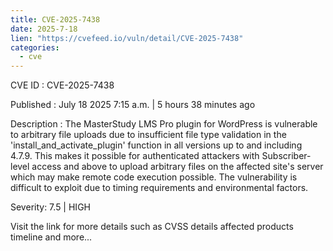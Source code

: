 ```yaml
--- 
title: CVE-2025-7438
date: 2025-7-18
lien: "https://cvefeed.io/vuln/detail/CVE-2025-7438"
categories:
  - cve
---
```


CVE ID : CVE-2025-7438

Published :  July 18
2025
7:15 a.m. | 5 hours
38 minutes ago

Description : The MasterStudy LMS Pro plugin for WordPress is vulnerable to arbitrary file uploads due to insufficient file type validation in the 'install_and_activate_plugin' function in all versions up to
and including
4.7.9. This makes it possible for authenticated attackers
with Subscriber-level access and above
to upload arbitrary files on the affected site's server which may make remote code execution possible. The vulnerability is difficult to exploit due to timing requirements and environmental factors.

Severity: 7.5 | HIGH

Visit the link for more details
such as CVSS details
affected products
timeline
and more...
